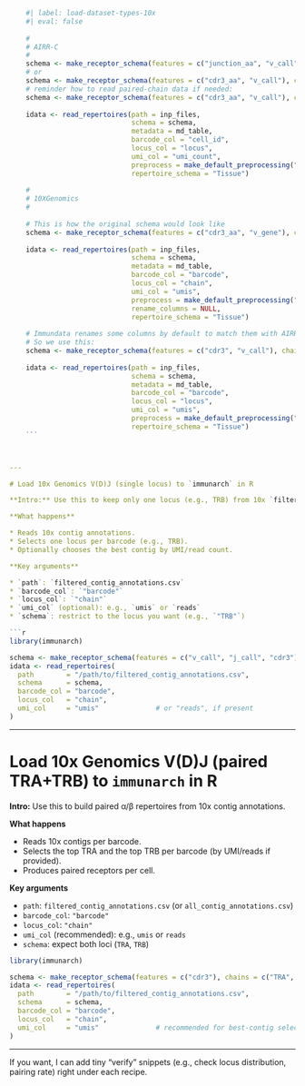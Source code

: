 ```r
    #| label: load-dataset-types-10x
    #| eval: false
    
    #
    # AIRR-C
    #
    schema <- make_receptor_schema(features = c("junction_aa", "v_call"), chains = "TCRB")
    # or
    schema <- make_receptor_schema(features = c("cdr3_aa", "v_call"), chains = "TCRB")
    # reminder how to read paired-chain data if needed:
    schema <- make_receptor_schema(features = c("cdr3_aa", "v_call"), chains = c("TCRA", "TCRB"))
    
    idata <- read_repertoires(path = inp_files, 
                              schema = schema, 
                              metadata = md_table,
                              barcode_col = "cell_id",
                              locus_col = "locus",
                              umi_col = "umi_count", 
                              preprocess = make_default_preprocessing("airr"), 
                              repertoire_schema = "Tissue")
    
    #
    # 10XGenomics
    #
    
    # This is how the original schema would look like
    schema <- make_receptor_schema(features = c("cdr3_aa", "v_gene"), chains = "TRB")
    
    idata <- read_repertoires(path = inp_files, 
                              schema = schema, 
                              metadata = md_table, 
                              barcode_col = "barcode", 
                              locus_col = "chain", 
                              umi_col = "umis", 
                              preprocess = make_default_preprocessing("10x"),
                              rename_columns = NULL,
                              repertoire_schema = "Tissue")
    
    # Immundata renames some columns by default to match them with AIRR-C format.
    # So we use this:
    schema <- make_receptor_schema(features = c("cdr3", "v_call"), chains = "TRB")
    
    idata <- read_repertoires(path = inp_files, 
                              schema = schema, 
                              metadata = md_table, 
                              barcode_col = "barcode", 
                              locus_col = "locus", 
                              umi_col = "umis", 
                              preprocess = make_default_preprocessing("10x"),
                              repertoire_schema = "Tissue")
    ```



---

# Load 10x Genomics V(D)J (single locus) to `immunarch` in R

**Intro:** Use this to keep only one locus (e.g., TRB) from 10x `filtered_contig_annotations.csv`.

**What happens**

* Reads 10x contig annotations.
* Selects one locus per barcode (e.g., TRB).
* Optionally chooses the best contig by UMI/read count.

**Key arguments**

* `path`: `filtered_contig_annotations.csv`
* `barcode_col`: `"barcode"`
* `locus_col`: `"chain"`
* `umi_col` (optional): e.g., `umis` or `reads`
* `schema`: restrict to the locus you want (e.g., `"TRB"`)

```r
library(immunarch)

schema <- make_receptor_schema(features = c("v_call", "j_call", "cdr3"), chains = "TRB")
idata <- read_repertoires(
  path        = "/path/to/filtered_contig_annotations.csv",
  schema      = schema,
  barcode_col = "barcode",
  locus_col   = "chain",
  umi_col     = "umis"              # or "reads", if present
)
```

---

# Load 10x Genomics V(D)J (paired TRA+TRB) to `immunarch` in R

**Intro:** Use this to build paired α/β repertoires from 10x contig annotations.

**What happens**

* Reads 10x contigs per barcode.
* Selects the top TRA and the top TRB per barcode (by UMI/reads if provided).
* Produces paired receptors per cell.

**Key arguments**

* `path`: `filtered_contig_annotations.csv` (or `all_contig_annotations.csv`)
* `barcode_col`: `"barcode"`
* `locus_col`: `"chain"`
* `umi_col` (recommended): e.g., `umis` or `reads`
* `schema`: expect both loci (`TRA`, `TRB`)

```r
library(immunarch)

schema <- make_receptor_schema(features = c("cdr3"), chains = c("TRA", "TRB"))
idata <- read_repertoires(
  path        = "/path/to/filtered_contig_annotations.csv",
  schema      = schema,
  barcode_col = "barcode",
  locus_col   = "chain",
  umi_col     = "umis"              # recommended for best-contig selection
)
```

---

If you want, I can add tiny “verify” snippets (e.g., check locus distribution, pairing rate) right under each recipe.
